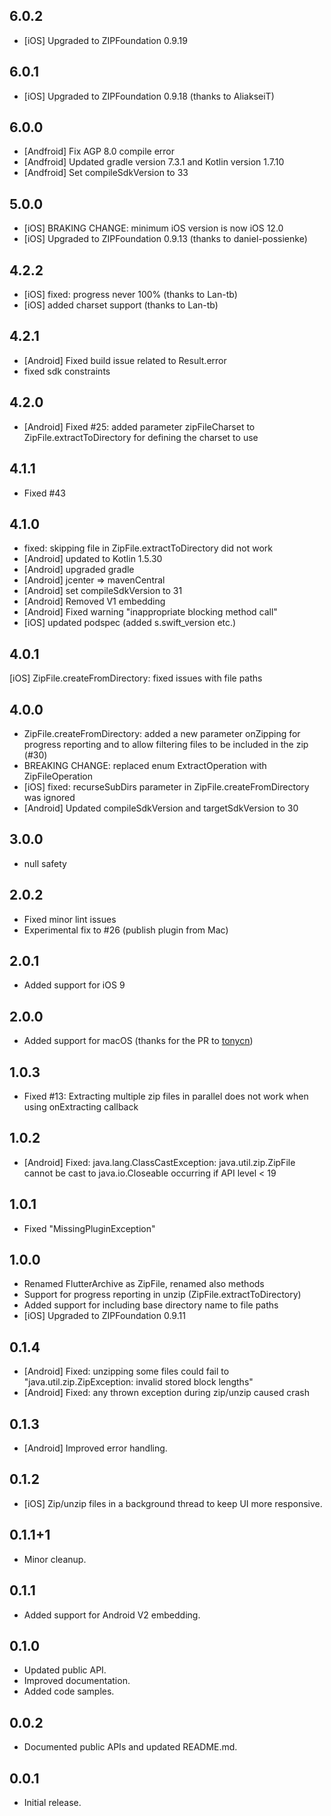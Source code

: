 ## 6.0.2
- [iOS] Upgraded to ZIPFoundation 0.9.19

## 6.0.1
- [iOS] Upgraded to ZIPFoundation 0.9.18 (thanks to AliakseiT)

## 6.0.0
- [Andfroid] Fix AGP 8.0 compile error
- [Andfroid] Updated gradle version 7.3.1 and Kotlin version 1.7.10
- [Andfroid] Set compileSdkVersion to 33

## 5.0.0

- [iOS] BRAKING CHANGE: minimum iOS version is now iOS 12.0 
- [iOS] Upgraded to ZIPFoundation 0.9.13 (thanks to daniel-possienke)

## 4.2.2

- [iOS] fixed: progress never 100% (thanks to Lan-tb)
- [iOS] added charset support (thanks to Lan-tb)

## 4.2.1

- [Android] Fixed build issue related to Result.error
- fixed sdk constraints

## 4.2.0

- [Android] Fixed #25: added parameter zipFileCharset to ZipFile.extractToDirectory for defining the charset to use

## 4.1.1

- Fixed #43

## 4.1.0

- fixed: skipping file in ZipFile.extractToDirectory did not work
- [Android] updated to Kotlin 1.5.30
- [Android] upgraded gradle
- [Android] jcenter => mavenCentral
- [Android] set compileSdkVersion to 31
- [Android] Removed V1 embedding
- [Android] Fixed warning "inappropriate blocking method call"
- [iOS] updated podspec (added s.swift_version etc.)

## 4.0.1

[iOS] ZipFile.createFromDirectory: fixed issues with file paths

## 4.0.0

- ZipFile.createFromDirectory: added a new parameter onZipping for progress reporting and to allow filtering files to be included in the zip (#30)
- BREAKING CHANGE: replaced enum ExtractOperation with ZipFileOperation
- [iOS] fixed: recurseSubDirs parameter in ZipFile.createFromDirectory was ignored
- [Android] Updated compileSdkVersion and targetSdkVersion to 30

## 3.0.0

- null safety

## 2.0.2

- Fixed minor lint issues
- Experimental fix to #26 (publish plugin from Mac)

## 2.0.1

- Added support for iOS 9

## 2.0.0

- Added support for macOS (thanks for the PR to [tonycn](https://github.com/tonycn))

## 1.0.3

- Fixed #13: Extracting multiple zip files in parallel does not work when using onExtracting callback

## 1.0.2

- [Android] Fixed: java.lang.ClassCastException: java.util.zip.ZipFile
  cannot be cast to java.io.Closeable occurring if API level < 19

## 1.0.1

- Fixed "MissingPluginException"

## 1.0.0

- Renamed FlutterArchive as ZipFile, renamed also methods
- Support for progress reporting in unzip (ZipFile.extractToDirectory)
- Added support for including base directory name to file paths
- [iOS] Upgraded to ZIPFoundation 0.9.11

## 0.1.4

- [Android] Fixed: unzipping some files could fail to "java.util.zip.ZipException: invalid stored block lengths"
- [Android] Fixed: any thrown exception during zip/unzip caused crash

## 0.1.3

- [Android] Improved error handling.

## 0.1.2

- [iOS] Zip/unzip files in a background thread to keep UI more responsive.

## 0.1.1+1

- Minor cleanup.

## 0.1.1

- Added support for Android V2 embedding.

## 0.1.0

- Updated public API.
- Improved documentation.
- Added code samples.

## 0.0.2

- Documented public APIs and updated README.md.

## 0.0.1

- Initial release.
